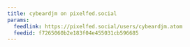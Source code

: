 ```yaml
---
title: cybeardjm on pixelfed.social
params:
  feedlink: https://pixelfed.social/users/cybeardjm.atom
  feedid: f7265060b2e183f04e455031cb596685
---
```

